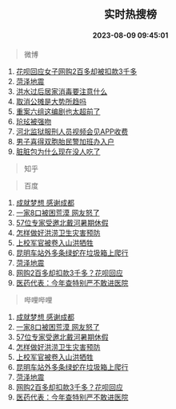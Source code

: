 <div align="center"><h2>实时热搜榜</h2><h4>2023-08-09 09:45:01</h4></div>

> 微博  

1. [花呗回应女子网购2百多却被扣款3千多](https://s.weibo.com/weibo?q=%23%E8%8A%B1%E5%91%97%E5%9B%9E%E5%BA%94%E5%A5%B3%E5%AD%90%E7%BD%91%E8%B4%AD2%E7%99%BE%E5%A4%9A%E5%8D%B4%E8%A2%AB%E6%89%A3%E6%AC%BE3%E5%8D%83%E5%A4%9A%23&t=31&band_rank=1&Refer=top)<br />
2. [菏泽地震](https://s.weibo.com/weibo?q=%23%E8%8F%8F%E6%B3%BD%E5%9C%B0%E9%9C%87%23&t=31&band_rank=2&Refer=top)<br />
3. [洪水过后居家消毒要注意什么](https://s.weibo.com/weibo?q=%23%E6%B4%AA%E6%B0%B4%E8%BF%87%E5%90%8E%E5%B1%85%E5%AE%B6%E6%B6%88%E6%AF%92%E8%A6%81%E6%B3%A8%E6%84%8F%E4%BB%80%E4%B9%88%23&t=31&band_rank=3&Refer=top)<br />
4. [取消公摊是大势所趋吗](https://s.weibo.com/weibo?q=%23%E5%8F%96%E6%B6%88%E5%85%AC%E6%91%8A%E6%98%AF%E5%A4%A7%E5%8A%BF%E6%89%80%E8%B6%8B%E5%90%97%23&t=31&band_rank=4&Refer=top)<br />
5. [重案六组这编剧也太超前了](https://s.weibo.com/weibo?q=%E9%87%8D%E6%A1%88%E5%85%AD%E7%BB%84%E8%BF%99%E7%BC%96%E5%89%A7%E4%B9%9F%E5%A4%AA%E8%B6%85%E5%89%8D%E4%BA%86&t=31&band_rank=5&Refer=top)<br />
6. [玱玹被强吻](https://s.weibo.com/weibo?q=%23%E7%8E%B1%E7%8E%B9%E8%A2%AB%E5%BC%BA%E5%90%BB%23&t=31&band_rank=6&Refer=top)<br />
7. [河北监狱服刑人员视频会见APP收费](https://s.weibo.com/weibo?q=%23%E6%B2%B3%E5%8C%97%E7%9B%91%E7%8B%B1%E6%9C%8D%E5%88%91%E4%BA%BA%E5%91%98%E8%A7%86%E9%A2%91%E4%BC%9A%E8%A7%81APP%E6%94%B6%E8%B4%B9%23&t=31&band_rank=7&Refer=top)<br />
8. [男子喜得双胞胎民警加班办入户](https://s.weibo.com/weibo?q=%23%E7%94%B7%E5%AD%90%E5%96%9C%E5%BE%97%E5%8F%8C%E8%83%9E%E8%83%8E%E6%B0%91%E8%AD%A6%E5%8A%A0%E7%8F%AD%E5%8A%9E%E5%85%A5%E6%88%B7%23&t=31&band_rank=8&Refer=top)<br />
9. [脏脏包为什么现在没人吃了](https://s.weibo.com/weibo?q=%23%E8%84%8F%E8%84%8F%E5%8C%85%E4%B8%BA%E4%BB%80%E4%B9%88%E7%8E%B0%E5%9C%A8%E6%B2%A1%E4%BA%BA%E5%90%83%E4%BA%86%23&t=31&band_rank=9&Refer=top)<br />

> 知乎  


> 百度  

1. [成就梦想 感谢成都](https://www.baidu.com/s?wd=%E6%88%90%E5%B0%B1%E6%A2%A6%E6%83%B3+%E6%84%9F%E8%B0%A2%E6%88%90%E9%83%BD&sa=fyb_news&rsv_dl=fyb_news)<br />
2. [一家8口被困荒漠 网友怒了](https://www.baidu.com/s?wd=%E4%B8%80%E5%AE%B68%E5%8F%A3%E8%A2%AB%E5%9B%B0%E8%8D%92%E6%BC%A0+%E7%BD%91%E5%8F%8B%E6%80%92%E4%BA%86&sa=fyb_news&rsv_dl=fyb_news)<br />
3. [57位专家受邀北戴河暑期休假](https://www.baidu.com/s?wd=57%E4%BD%8D%E4%B8%93%E5%AE%B6%E5%8F%97%E9%82%80%E5%8C%97%E6%88%B4%E6%B2%B3%E6%9A%91%E6%9C%9F%E4%BC%91%E5%81%87&sa=fyb_news&rsv_dl=fyb_news)<br />
4. [怎样做好洪涝卫生灾害预防](https://www.baidu.com/s?wd=%E6%80%8E%E6%A0%B7%E5%81%9A%E5%A5%BD%E6%B4%AA%E6%B6%9D%E5%8D%AB%E7%94%9F%E7%81%BE%E5%AE%B3%E9%A2%84%E9%98%B2&sa=fyb_news&rsv_dl=fyb_news)<br />
5. [上校军官被卷入山洪牺牲](https://www.baidu.com/s?wd=%E4%B8%8A%E6%A0%A1%E5%86%9B%E5%AE%98%E8%A2%AB%E5%8D%B7%E5%85%A5%E5%B1%B1%E6%B4%AA%E7%89%BA%E7%89%B2&sa=fyb_news&rsv_dl=fyb_news)<br />
6. [昆明车站外多条绿蛇在垃圾箱上爬行](https://www.baidu.com/s?wd=%E6%98%86%E6%98%8E%E8%BD%A6%E7%AB%99%E5%A4%96%E5%A4%9A%E6%9D%A1%E7%BB%BF%E8%9B%87%E5%9C%A8%E5%9E%83%E5%9C%BE%E7%AE%B1%E4%B8%8A%E7%88%AC%E8%A1%8C&sa=fyb_news&rsv_dl=fyb_news)<br />
7. [菏泽地震](https://www.baidu.com/s?wd=%E8%8F%8F%E6%B3%BD%E5%9C%B0%E9%9C%87&sa=fyb_news&rsv_dl=fyb_news)<br />
8. [网购2百多却扣款3千多？花呗回应](https://www.baidu.com/s?wd=%E7%BD%91%E8%B4%AD2%E7%99%BE%E5%A4%9A%E5%8D%B4%E6%89%A3%E6%AC%BE3%E5%8D%83%E5%A4%9A%EF%BC%9F%E8%8A%B1%E5%91%97%E5%9B%9E%E5%BA%94&sa=fyb_news&rsv_dl=fyb_news)<br />
9. [医药代表：今年查特别严不敢进医院](https://www.baidu.com/s?wd=%E5%8C%BB%E8%8D%AF%E4%BB%A3%E8%A1%A8%EF%BC%9A%E4%BB%8A%E5%B9%B4%E6%9F%A5%E7%89%B9%E5%88%AB%E4%B8%A5%E4%B8%8D%E6%95%A2%E8%BF%9B%E5%8C%BB%E9%99%A2&sa=fyb_news&rsv_dl=fyb_news)<br />

> 哔哩哔哩  

1. [成就梦想 感谢成都](https://www.baidu.com/s?wd=%E6%88%90%E5%B0%B1%E6%A2%A6%E6%83%B3+%E6%84%9F%E8%B0%A2%E6%88%90%E9%83%BD&sa=fyb_news&rsv_dl=fyb_news)<br />
2. [一家8口被困荒漠 网友怒了](https://www.baidu.com/s?wd=%E4%B8%80%E5%AE%B68%E5%8F%A3%E8%A2%AB%E5%9B%B0%E8%8D%92%E6%BC%A0+%E7%BD%91%E5%8F%8B%E6%80%92%E4%BA%86&sa=fyb_news&rsv_dl=fyb_news)<br />
3. [57位专家受邀北戴河暑期休假](https://www.baidu.com/s?wd=57%E4%BD%8D%E4%B8%93%E5%AE%B6%E5%8F%97%E9%82%80%E5%8C%97%E6%88%B4%E6%B2%B3%E6%9A%91%E6%9C%9F%E4%BC%91%E5%81%87&sa=fyb_news&rsv_dl=fyb_news)<br />
4. [怎样做好洪涝卫生灾害预防](https://www.baidu.com/s?wd=%E6%80%8E%E6%A0%B7%E5%81%9A%E5%A5%BD%E6%B4%AA%E6%B6%9D%E5%8D%AB%E7%94%9F%E7%81%BE%E5%AE%B3%E9%A2%84%E9%98%B2&sa=fyb_news&rsv_dl=fyb_news)<br />
5. [上校军官被卷入山洪牺牲](https://www.baidu.com/s?wd=%E4%B8%8A%E6%A0%A1%E5%86%9B%E5%AE%98%E8%A2%AB%E5%8D%B7%E5%85%A5%E5%B1%B1%E6%B4%AA%E7%89%BA%E7%89%B2&sa=fyb_news&rsv_dl=fyb_news)<br />
6. [昆明车站外多条绿蛇在垃圾箱上爬行](https://www.baidu.com/s?wd=%E6%98%86%E6%98%8E%E8%BD%A6%E7%AB%99%E5%A4%96%E5%A4%9A%E6%9D%A1%E7%BB%BF%E8%9B%87%E5%9C%A8%E5%9E%83%E5%9C%BE%E7%AE%B1%E4%B8%8A%E7%88%AC%E8%A1%8C&sa=fyb_news&rsv_dl=fyb_news)<br />
7. [菏泽地震](https://www.baidu.com/s?wd=%E8%8F%8F%E6%B3%BD%E5%9C%B0%E9%9C%87&sa=fyb_news&rsv_dl=fyb_news)<br />
8. [网购2百多却扣款3千多？花呗回应](https://www.baidu.com/s?wd=%E7%BD%91%E8%B4%AD2%E7%99%BE%E5%A4%9A%E5%8D%B4%E6%89%A3%E6%AC%BE3%E5%8D%83%E5%A4%9A%EF%BC%9F%E8%8A%B1%E5%91%97%E5%9B%9E%E5%BA%94&sa=fyb_news&rsv_dl=fyb_news)<br />
9. [医药代表：今年查特别严不敢进医院](https://www.baidu.com/s?wd=%E5%8C%BB%E8%8D%AF%E4%BB%A3%E8%A1%A8%EF%BC%9A%E4%BB%8A%E5%B9%B4%E6%9F%A5%E7%89%B9%E5%88%AB%E4%B8%A5%E4%B8%8D%E6%95%A2%E8%BF%9B%E5%8C%BB%E9%99%A2&sa=fyb_news&rsv_dl=fyb_news)<br />
